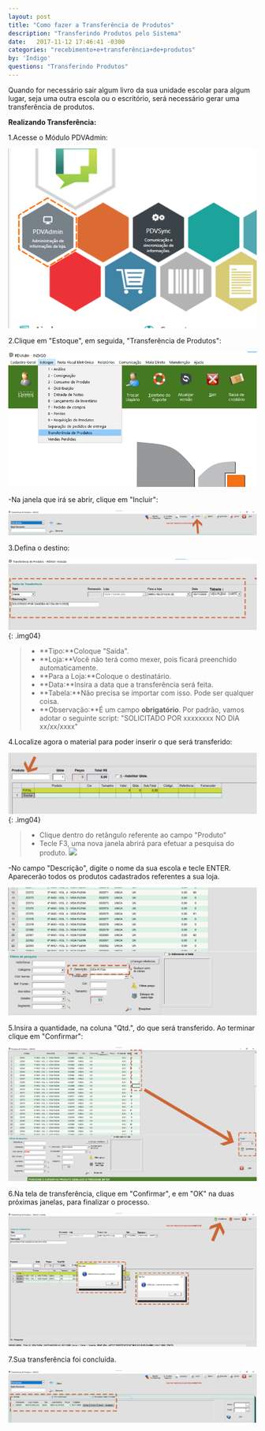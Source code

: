 ```yaml
---
layout: post
title: "Como fazer a Transferência de Produtos"
description: "Transferindo Produtos pelo Sistema"
date:   2017-11-12 17:46:41 -0300
categories: "recebimento+e+transferência+de+produtos"
by: 'Indigo'
questions: "Transferindo Produtos"
---
```


Quando for necessário sair algum livro da sua unidade escolar para algum lugar, seja uma outra escola ou o escritório, será necessário gerar uma transferência de produtos.

**Realizando Transferência:**

1.Acesse o Módulo PDVAdmin:

![](../../assets/img/romaneiodeprodutos/-01/01.png)

2.Clique em "Estoque", em seguida, "Transferência de Produtos":

![](../../assets/img/romaneiodeprodutos/-01/02.png)

-Na janela que irá se abrir, clique em "Incluir":

![](../../assets/img/romaneiodeprodutos/-01/03.png)

3.Defina o destino:

![](../../assets/img/romaneiodeprodutos/-01/04.png)
{: .img04}
>
>* **Tipo:**Coloque "Saída".
>* **Loja:**Você não terá como mexer, pois ficará preenchido automaticamente.
>* **Para a Loja:**Coloque o destinatário.
>* **Data:**Insira a data que a transferência será feita.
>* **Tabela:**Não precisa se importar com isso. Pode ser qualquer coisa.
>* **Observação:**É um campo **obrigatório**. Por padrão, vamos adotar o seguinte script: "SOLICITADO POR xxxxxxxx NO DIA xx/xx/xxxx"

4.Localize agora o material para poder inserir o que será transferido:

![](../../assets/img/romaneiodeprodutos/-01/05.png)
{: .img04}
>
>* Clique dentro do retângulo referente ao campo "Produto"
>* Tecle F3, uma nova janela abrirá para efetuar a pesquisa do produto.
> ![](../../assets/img/romaneiodeprodutos/-05/06.png)

-No campo "Descrição", digite o nome da sua escola e tecle ENTER. Aparecerão todos os produtos cadastrados referentes a sua loja.

![](../../assets/img/romaneiodeprodutos/-01/07.png)

5.Insira a quantidade, na coluna "Qtd.", do que será transferido. Ao terminar clique em "Confirmar":

![](../../assets/img/romaneiodeprodutos/-01/08.png)

6.Na tela de transferência, clique em "Confirmar", e em "OK" na duas próximas janelas, para finalizar o processo.

![](../../assets/img/romaneiodeprodutos/-01/09.png)

7.Sua transferência foi concluída.

![](../../assets/img/romaneiodeprodutos/-01/10.png)
